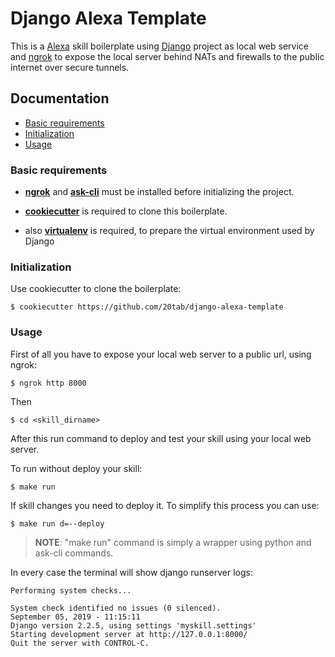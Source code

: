 # Django Alexa Template


This is a [Alexa](https://developer.amazon.com/it/alexa) skill boilerplate using [Django](https://docs.djangoproject.com) project as local web service and [ngrok](https://ngrok.com/) to expose the local server behind NATs and firewalls to the public internet over secure tunnels.

## Documentation
  - [Basic requirements](#basic-requirements)
  - [Initialization](#initialization)
  - [Usage](#usage)


### Basic requirements

- **[ngrok](https://ngrok.com/)** and **[ask-cli](https://developer.amazon.com/es/docs/smapi/quick-start-alexa-skills-kit-command-line-interface.html)** must be installed before initializing the project.

- **[cookiecutter](https://github.com/cookiecutter/cookiecutter)** is required to clone this boilerplate.

- also **[virtualenv](https://virtualenv.pypa.io/en/latest/installation/)** is required, to prepare the virtual environment used by Django 


### Initialization

Use cookiecutter to clone the boilerplate:

```shell
$ cookiecutter https://github.com/20tab/django-alexa-template
```

### Usage

First of all you have to expose your local web server to a public url, using ngrok:

```shell
$ ngrok http 8000
```

Then

```shell
$ cd <skill_dirname>
```

After this run command to deploy and test your skill using your local web server.

To run without deploy your skill:

```shell
$ make run
```

If skill changes you need to deploy it. To simplify this process you can use:

```shell
$ make run d=--deploy
```

> **NOTE**: "make run" command is simply a wrapper using python and ask-cli commands.


In every case the terminal will show django runserver logs:

```shell
Performing system checks...

System check identified no issues (0 silenced).
September 05, 2019 - 11:15:11
Django version 2.2.5, using settings 'myskill.settings'
Starting development server at http://127.0.0.1:8000/
Quit the server with CONTROL-C.
```


